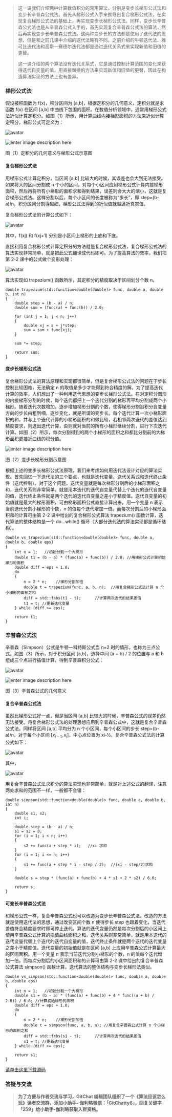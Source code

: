 >
> 这一课我们介绍两种计算数值积分的常用算法，分别是变步长梯形公式法和变步长辛普森公式法。首先从梯形公式入手来推导出复合梯形公式法，在实现复合梯形公式法的基础上，再实现变步长梯形公式法。同样，变步长辛普森公式法也是从辛普森公式入手的，首先实现复合辛普森公式法的算法，然后再实现变步长辛普森公式法。这两种变步长的方法都是使用了迭代法的思想，但是和之前几课中介绍的迭代法略有不同。之前介绍的牛顿迭代法、雅可比迭代法和高斯—赛德尔迭代法都是通过迭代关系式来实现新值和旧值的更替。
>
>
> 这一课介绍的两个算法没有迭代关系式，它是通过控制计算范围的变化来获得迭代自变量的值，用直接替换的方法来实现新值和旧值的更替，因此在构造算法实现的方法上也有差异。

### 梯形公式法

假设被积函数为 f(x)，积分区间为 [a,b]，根据定积分的几何意义，定积分就是求函数 f(x) 在区间 [a,b]
中曲线下包围的面积。在数值分析领域中，通常用梯形公式法近似计算定积分。如图（1）所示，用计算曲线内接梯形面积的方法来近似计算定积分，梯形公式可定义为：

![avatar](https://images.gitbook.cn/FsuE2HzgZ9GXDANa9wrB4PD3FaDi)

![enter image description
here](https://images.gitbook.cn/2daccb20-b437-11e8-a92d-2d5977120df0)

图（1）定积分的几何意义与梯形公式示意图

#### 复合梯形公式法

用梯形公式计算定积分，当区间 [a,b] 比较大的时候，其误差也会大到无法接受。如果将大的区间分割成 n
个小的区间，对每个小区间应用梯形公式计算内接梯形面积，然后再将所有小梯形的面积求和得到结果，误差则会大大的缩小，这就是复合梯形公式法。这样分割以后，每个小区间的长度被称为“步长”，即
step=(b-a)/n。积分区间分割得越细，梯形公式法得到的近似值就越逼近真实值。

复合梯形公式法的计算公式如下：

![avatar](https://images.gitbook.cn/Fn3v9xuDYK8LfvNVTtIFqxq6o5tj)

其中，f(xj)​ 和 f(xj+1)​ 分别是小区间上梯形的上底和下底。

直接利用复合梯形公式计算定积分的方法就是复合梯形公式法，复合梯形公式法的算法实现非常简单，就是把此公式翻译成代码即可。为了提高算法的效率，我们把第 2-2
课中的公式做个变形处理：

![avatar](https://images.gitbook.cn/Fjvuh9EIuh01Uvf3_1JlpIXHRkjy)

算法实现如 trapezium() 函数所示，其定积分的精度取决于区间划分个数 n。

    
    
    double trapezium(std::function<double(double)> func, double a, double b, int n)
    {
        double step = (b - a) / n;
        double sum = (func(a) + func(b)) / 2.0;
    
        for (int j = 1; j < n; j++)
        {
            double xj = a + j*step;
            sum = sum + func(xj);
        }
    
        sum *= step;
    
        return sum;
    }
    

#### 变步长梯形公式法

复合梯形公式法的算法原理和实现都很简单，但是复合梯形公式法的问题在于步长控制比较困难，无法确定 n
的取值是多少才能得到符合精度的解。为了提高迭代计算的效率，人们想出了一种利用迭代思想的变步长梯形公式法。在对定积分图形的内接梯形分割的时候，每个迭代都把上一个迭代分割的梯形再平均分割成两个小梯形。随着迭代次数增加，逐步增加梯形分割的个数，使得梯形分割沿积分自变量方向的步长由粗到细，逐步变化，就是所谓的变步长。每个迭代计算一次小梯形面积的和，并与上个迭代计算的小梯形面积的和做比较，若相邻两次迭代的差值达到精度要求，则退出迭代计算，否则就对当前的所有小梯形继续分割，进行下次迭代计算。如图（2）所示，每次分割得到的两个小梯形的面积之和都比分割前的大梯形面积更接近曲线的积分值。

![enter image description
here](https://images.gitbook.cn/4115f880-b437-11e8-99a3-8b801816a4f0)

图（2）变步长梯形分割示意图

根据上述的变步长梯形公式法原理，我们来考虑如何用迭代法设计对应的算法实现。首先回忆一下迭代法的三个要点，也就是迭代变量、迭代关系式和迭代终止条件（迭代控制）。对于这个问题，迭代变量就是每次梯形分割后的小梯形面积之和，迭代关系则非常简单，就是用本迭代的迭代自变量代替上个迭代的迭代自变量的值，迭代终止条件就是两个迭代的迭代自变量之差小于精度值。迭代自变量的初始值就是最大的梯形面积，可由梯形面积公式直接计算出来。用一个变量
n 表示当前迭代分割小梯形的个数，n 的值每个迭代增加一倍。而每次分割后的小梯形面积和的计算可由第 2-2 课中给出的复合梯形公式算法
trapezium() 函数计算，迭代算法的整体结构是一个 do…while() 循环（大部分迭代法的算法实现都是循环结构）。

    
    
    double vs_trapezium(std::function<double(double)> func, double a, double b, double eps)
    {
        int n = 1;   //初始分割一个大梯形
        double t1 = (b - a) * (func(a) + func(b)) / 2.0; //用梯形公式计算初始梯形的面积
        double diff = eps + 1.0;
        do
        {
            n = 2 * n;    //梯形分割加倍
            double t = trapezium(func, a, b, n);  //用复合梯形公式法计算 n 个小梯形的面积之和
            diff = std::fabs(t1 - t);      //计算两次迭代的结果差值
            t1 = t; //更新迭代变量
        } while (diff >= eps);
    
        return t1;
    }
    

### 辛普森公式法

辛普森（Simpson）公式是牛顿—科特斯公式当 n=2 时的情形，也称为三点公式。如图（3）所示，对于积分区间 [a,b]，选择中间 (a + b) /
2 的位置与 a 和 b 组成三个点进行插值计算，得到辛普森积分公式：

![avatar](https://images.gitbook.cn/FuF7g7twvLfvd2w0eH7_ITKBtOzt)

![enter image description
here](https://images.gitbook.cn/507d9ad0-b437-11e8-a92d-2d5977120df0)

图（3）辛普森公式的几何意义

#### 复合辛普森公式法

虽然比梯形公式好一点，但是当区间 [a,b]
比较大的时候，辛普森公式的误差仍然无法接受。将复合梯形公式法的处理思想应用到辛普森公式中，这就是复合辛普森公式法。同样将区间 [a,b] 平均分为 n
个小区间，每个小区间的步长 step=(b-a)/n。对于每个小区间 $[x _{i-1}, x_ {i}]$，中心点位置为
xi-½，复合辛普森公式法的计算公式如下：

![avatar](https://images.gitbook.cn/FrtGJwsuKDNpkg0MjBk_Lts_d5Wy)

其中，

![avatar](https://images.gitbook.cn/FpyDwAMkaalUzeHPaNL5P3HXorOu)

用复合辛普森公式法求积分的算法实现也非常简单，就是对上述公式的翻译，注意两处求和的范围不一样，一般都不会错：

    
    
    double simpson(std::function<double(double)> func, double a, double b, int n)
    {
        double s1, s2;
        int i;
    
        double step = (b - a) / n;
        s1 = s2 = 0;
        for (i = 1; i < n; i++)
        {
            s2 += func(a + step * i);   //xi 求和
        }
        for (i = 1; i <= n; i++)
        {
            s1 += func(a + step * i - step / 2);  //(xi - step/2)求和
        }
    
        double s = step * (func(a) + func(b) + 4 * s1 + 2 * s2) / 6.0;
    
        return s;
    }
    

#### 可变长辛普森公式法

和梯形公式一样，复合辛普森公式也可以改造为变步长辛普森公式法。改造的方法就是使用迭代法的思想，通过改变区间个数 n 使得步长 step
也跟着变化，当迭代差值符合精度要求时即可停止迭代。算法的迭代变量仍然是每次分割后的小区间上使用辛普森公式计算的插值曲线面积之和，迭代关系则非常简单，就是用本迭代的迭代变量代替上个迭代的迭代自变量的值，迭代终止条件就是两个迭代的迭代变量之差小于精度值。迭代变量的初始值就是在区间
[a,b] 上应用辛普森公式计算最大的区间面积。用一个变量 n 表示当前迭代分割小梯形的个数，n
的值每个迭代增加一倍。而每次分割后的小区间面积和的计算可由第 2-2 课中给出的复合辛普森公式算法 simpson()
函数计算，迭代算法的整体结构与变步长梯形法类似。

    
    
    double vs_simpson(std::function<double(double)> func, double a, double b, double eps)
    {
        int n = 1;   //初始分割一个大梯形
        double s1 = (b - a) * (func(a) + func(b) + 4 * func((a + b) / 2.0)) / 6.0; //计算初始梯形的面积
        double diff = eps + 1.0;
        do
        {
            n = 2 * n;    //梯形分割加倍
            double t = simpson(func, a, b, n); //用复合辛普森公式计算 n 个小梯形的面积之和
            diff = std::fabs(s1 - t);      //计算两次迭代的结果差值
            s1 = t; //更新迭代变量
        } while (diff >= eps);
    
        return s1;
    }
    

[请单击这里下载源码](https://github.com/inte2000/play_with_algo)

### 答疑与交流

> **为了方便与作者交流与学习，GitChat 编辑团队组织了一个《算法应该怎么玩》读者交流群，添加小助手-
> 伽利略微信：「GitChatty6」，回复关键字「259」给小助手-伽利略获取入群资格。**

